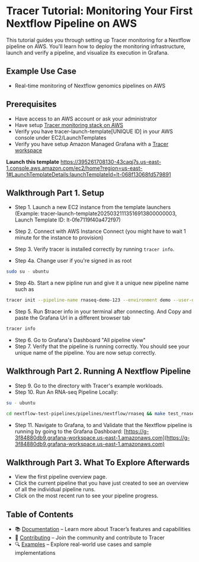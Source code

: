 # Tracer Tutorial: Monitoring Your First Nextflow Pipeline on AWS

This tutorial guides you through setting up Tracer monitoring for a Nextflow pipeline on AWS. You'll learn how to deploy the monitoring infrastructure, launch and verify a pipeline, and visualize its execution in Grafana.

## Example Use Case

- Real-time monitoring of Nextflow genomics pipelines on AWS

## Prerequisites

- Have access to an AWS account or ask your administrator
- Have setup [Tracer monitoring stack on AWS](https://www.notion.so/tracercloud/One-Command-Terraform-Deployment-on-AWS-1bb23c8b6bf5807c871ec64a1ec5aeae?pvs=4)
- Verify you have tracer-launch-template[UNIQUE ID] in your AWS console under EC2/LaunchTemplates
- Verify you have setup Amazon Managed Grafana with a [Tracer workspace]()

**Launch this template**
https://395261708130-43caqj7s.us-east-1.console.aws.amazon.com/ec2/home?region=us-east-1#LaunchTemplateDetails:launchTemplateId=lt-068f13068fd579891

## Walkthrough Part 1. Setup

- Step 1. Launch a new EC2 instance from the template launchers (Example: tracer-launch-template20250321113516913800000003, Launch Template ID: lt-0fe7119f40a472f97)
- Step 2. Connect with AWS Instance Connect (you might have to wait 1 minute for the instance to provision)
- Step 3. Verify tracer is installed correctly by running `tracer info`.

- Step 4a. Change user if you're signed in as root

```bash
sudo su - ubuntu
```

- Step 4b. Start a new pipline run and give it a unique new pipeline name such as

```bash
tracer init --pipeline-name rnaseq-demo-123 --environment demo --user-operator vincent --pipeline-type rnaseq
```

- Step 5. Run $tracer info in your terminal after connecting. And Copy and paste the Grafana Url in a different browser tab

```bash
tracer info
```

- Step 6. Go to Grafana's Dashboard "All pipeline view"
- Step 7. Verify that the pipeline is running correctly. You should see your unique name of the pipeline. You are now setup correctly.

## Walkthrough Part 2. Running A Nextflow Pipeline

- Step 9. Go to the directory with Tracer's example workloads.
- Step 10. Run An RNA-seq Pipeline Locally:

```bash
su - ubuntu
```

```bash
cd nextflow-test-pipelines/pipelines/nextflow/rnaseq && make test_rnaseq
```

- Step 11. Navigate to Grafana, to and Validate that the Nextflow pipeline is running by going to the Grafana Dashboard: [https://g-3f84880db9.grafana-workspace.us-east-1.amazonaws.com](https://g-3f84880db9.grafana-workspace.us-east-1.amazonaws.com)

## Walkthrough Part 3. What To Explore Afterwards

- View the first pipeline overview page.
- Click the current pipeline that you have just created to see an overview of all the individual pipeline runs.
- Click on the most recent run to see your pipeline progress.

## Table of Contents

- 📚 [Documentation](./DOCUMENTATION.md) – Learn more about Tracer’s features and capabilities
- 🤝 [Contributing](./CONTRIBUTING.md) – Join the community and contribute to Tracer
- 🔍 [Examples](./EXAMPLES.md) – Explore real-world use cases and sample implementations
